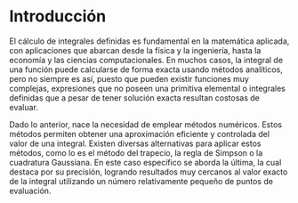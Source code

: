 # Introducción

El cálculo de integrales definidas es fundamental en la matemática aplicada, con aplicaciones 
que abarcan desde la física y la ingeniería, hasta la economía y las ciencias computacionales. 
En muchos casos, la integral de una función puede calcularse de forma exacta usando métodos 
analíticos, pero no siempre es así, puesto que pueden existir funciones muy complejas, expresiones que no 
poseen una primitiva elemental o integrales definidas que a pesar de tener solución exacta 
resultan costosas de evaluar.

Dado lo anterior, nace la necesidad de emplear métodos numéricos. Estos métodos 
permiten obtener una aproximación eficiente y controlada del valor de una integral. 
Existen diversas alternativas para aplicar estos métodos, como lo es el método del trapecio, la regla de Simpson o la cuadratura Gaussiana. En este caso específico se aborda la última, la cual destaca por su precisión, logrando resultados muy 
cercanos al valor exacto de la integral utilizando un número relativamente pequeño de puntos 
de evaluación.
